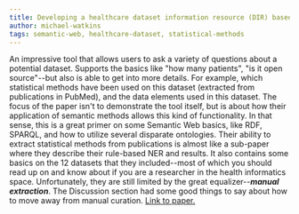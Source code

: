 ```yaml
---
title: Developing a healthcare dataset information resource (DIR) based on Semantic Web
author: michael-watkins
tags: semantic-web, healthcare-dataset, statistical-methods
---
```


An impressive tool that allows users to ask a variety of questions about a potential dataset. Supports the basics like "how many patients", "is it open source"--but also is able to get into more details. For example, which statistical methods have been used on this dataset (extracted from publications in PubMed), and the data elements used in this dataset. The focus of the paper isn't to demonstrate the tool itself, but is about how their application of semantic methods allows this kind of functionality. In that sense, this is a great primer on some Semantic Web basics, like RDF, SPARQL, and how to utilize several disparate ontologies. Their ability to extract statistical methods from publications is almost like a sub-paper where they describe their rule-based NER and results. It also contains some basics on the 12 datasets that they included--most of which you should read up on and know about if you are a researcher in the health informatics space. Unfortunately, they are still limited by the great equalizer--<b><i>manual extraction</i></b>. The Discussion section had some good things to say about how to move away from manual curation. [Link to paper.](https://www.ncbi.nlm.nih.gov/pmc/articles/PMC6245488/)   